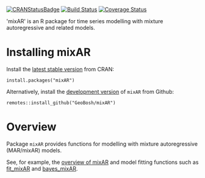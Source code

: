 [![CRANStatusBadge](http://www.r-pkg.org/badges/version/mixAR)](https://cran.r-project.org/package=mixAR)
[![Build Status](https://travis-ci.com/GeoBosh/mixAR.svg?branch=master)](https://travis-ci.com/GeoBosh/mixAR)
[![Coverage Status](https://coveralls.io/repos/github/GeoBosh/mixAR/badge.svg?branch=master)](https://coveralls.io/github/GeoBosh/mixAR?branch=master)

'mixAR' is an R package for time series modelling with mixture autoregressive and related
models.

# Installing mixAR

Install the  [latest stable version](https://cran.r-project.org/package=mixAR) from CRAN:

    install.packages("mixAR")


Alternatively, install the [development version](https://github.com/GeoBosh/mixAR) of
`mixAR` from Github:

    remotes::install_github("GeoBosh/mixAR")


# Overview

  Package `mixAR` provides functions for modelling with mixture
  autoregressive (MAR/mixAR) models.

  See, for example, the [overview of
  mixAR](https://geobosh.github.io/mixAR/reference/mixAR-package.html) and model
  fitting functions such as
  [fit_mixAR](https://geobosh.github.io/mixAR/reference/fit_mixAR-methods.html)
  and [bayes_mixAR](https://geobosh.github.io/mixAR/reference/bayes_mixAR.html).
  

